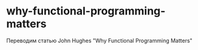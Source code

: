 # why-functional-programming-matters
Переводим статью John Hughes "Why Functional Programming Matters"
